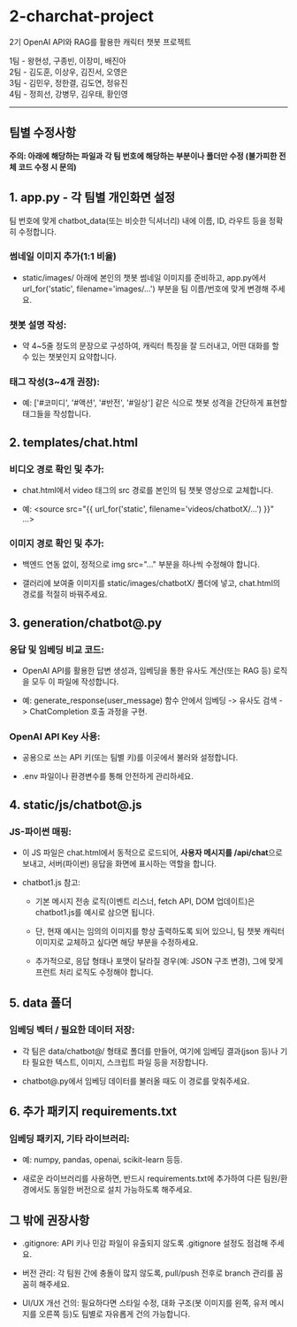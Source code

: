 # 2-charchat-project

2기 OpenAI API와 RAG를 활용한 캐릭터 챗봇 프로젝트

1팀 - 왕현성, 구종빈, 이장미, 배진아   
2팀 - 김도훈, 이상우, 김진서, 오영은   
3팀 - 김민우, 정한결, 김도연, 정유진   
4팀 - 정희선, 강병무, 김우태, 황인영   

------
## 팀별 수정사항

**주의: 아래에 해당하는 파일과 각 팀 번호에 해당하는 부분이나 폴더만 수정 (불가피한 전체 코드 수정 시 문의)**

## 1. app.py - 각 팀별 개인화면 설정

팀 번호에 맞게 chatbot_data(또는 비슷한 딕셔너리) 내에 이름, ID, 라우트 등을 정확히 수정합니다.

### 썸네일 이미지 추가(1:1 비율)

- static/images/ 아래에 본인의 챗봇 썸네일 이미지를 준비하고, app.py에서 url_for('static', filename='images/...') 부분을 팀 이름/번호에 맞게 변경해 주세요.

### 챗봇 설명 작성:

- 약 4~5줄 정도의 문장으로 구성하여, 캐릭터 특징을 잘 드러내고, 어떤 대화를 할 수 있는 챗봇인지 요약합니다.

### 태그 작성(3~4개 권장):

- 예: ['#코미디', '#액션', '#반전', '#일상'] 같은 식으로 챗봇 성격을 간단하게 표현할 태그들을 작성합니다.


## 2. templates/chat.html

### 비디오 경로 확인 및 추가:

- chat.html에서 video 태그의 src 경로를 본인의 팀 챗봇 영상으로 교체합니다.

- 예: <source src="{{ url_for('static', filename='videos/chatbotX/...') }}" ...>

### 이미지 경로 확인 및 추가:

- 백엔드 연동 없이, 정적으로 img src="..." 부분을 하나씩 수정해야 합니다.

- 갤러리에 보여줄 이미지를 static/images/chatbotX/ 폴더에 넣고, chat.html의 <img> 경로를 적절히 바꿔주세요.


## 3. generation/chatbot@.py

### 응답 및 임베딩 비교 코드:

- OpenAI API를 활용한 답변 생성과, 임베딩을 통한 유사도 계산(또는 RAG 등) 로직을 모두 이 파일에 작성합니다.

- 예: generate_response(user_message) 함수 안에서 임베딩 -> 유사도 검색 -> ChatCompletion 호출 과정을 구현.

### OpenAI API Key 사용:

- 공용으로 쓰는 API 키(또는 팀별 키)를 이곳에서 불러와 설정합니다.

- .env 파일이나 환경변수를 통해 안전하게 관리하세요.


## 4. static/js/chatbot@.js

### JS-파이썬 매핑:

- 이 JS 파일은 chat.html에서 동적으로 로드되어, **사용자 메시지를 /api/chat**으로 보내고, 서버(파이썬) 응답을 화면에 표시하는 역할을 합니다.

- chatbot1.js 참고:

    - 기본 메시지 전송 로직(이벤트 리스너, fetch API, DOM 업데이트)은 chatbot1.js를 예시로 삼으면 됩니다.

    - 단, 현재 예시는 임의의 이미지를 항상 출력하도록 되어 있으니, 팀 챗봇 캐릭터 이미지로 교체하고 싶다면 해당 부분을 수정하세요.

    - 추가적으로, 응답 형태나 포맷이 달라질 경우(예: JSON 구조 변경), 그에 맞게 프런트 처리 로직도 수정해야 합니다.


## 5. data 폴더

### 임베딩 벡터 / 필요한 데이터 저장:

- 각 팀은 data/chatbot@/ 형태로 폴더를 만들어, 여기에 임베딩 결과(json 등)나 기타 필요한 텍스트, 이미지, 스크립트 파일 등을 저장합니다.

- chatbot@.py에서 임베딩 데이터를 불러올 때도 이 경로를 맞춰주세요.


## 6. 추가 패키지 requirements.txt

### 임베딩 패키지, 기타 라이브러리:

- 예: numpy, pandas, openai, scikit-learn 등등.

- 새로운 라이브러리를 사용하면, 반드시 requirements.txt에 추가하여 다른 팀원/환경에서도 동일한 버전으로 설치 가능하도록 해주세요.


## 그 밖에 권장사항

- .gitignore: API 키나 민감 파일이 유출되지 않도록 .gitignore 설정도 점검해 주세요.

- 버전 관리: 각 팀원 간에 충돌이 많지 않도록, pull/push 전후로 branch 관리를 꼼꼼히 해주세요.

- UI/UX 개선 건의: 필요하다면 스타일 수정, 대화 구조(봇 이미지를 왼쪽, 유저 메시지를 오른쪽 등)도 팀별로 자유롭게 건의 가능합니다.